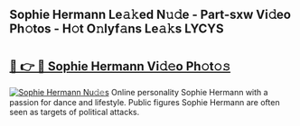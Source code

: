 ## Sophie Hermann Le𝚊𝚔ed N𝚞𝚍e - Part-sxw Vi𝚍eo Ph𝚘tos - H𝚘t O𝚗lyf𝚊ns Le𝚊𝚔s LYCYS

# <h2><a href="http://hf8ss8.feru.top/?c=Sophie+Hermann">🔗 👉 🔴 Sophie Hermann Vi𝚍𝚎o Ph𝚘t𝚘𝚜</a></h2>

[![Sophie Hermann Nu𝚍𝚎s](https://i.imgur.com/0TWrTi3.gif)](http://hf8ss8.feru.top/?c=Sophie+Hermann)
Online personality Sophie Hermann with a passion for dance and lifestyle. Public figures Sophie Hermann are often seen as targets of political attacks. 
